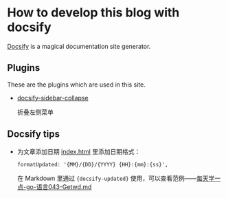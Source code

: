 # How to develop this blog with docsify

[Docsify](https://docsify.js.org/) is a magical documentation site generator.

## Plugins

These are the plugins which are used in this site.

- [docsify-sidebar-collapse](https://github.com/iPeng6/docsify-sidebar-collapse)
  
  折叠左侧菜单


## Docsify tips
- 为文章添加日期
  [index.html](./index.html) 里添加日期格式：
  
  `formatUpdated: '{MM}/{DD}/{YYYY} {HH}:{mm}:{ss}',`

  在 Markdown 里通过 `{docsify-updated}` 使用，可以查看范例——[每天学一点-go-语言043-Getwd.md](./2021/每天学一点-go-语言043-Getwd.md)



